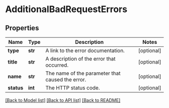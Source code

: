 # AdditionalBadRequestErrors

## Properties
Name | Type | Description | Notes
------------ | ------------- | ------------- | -------------
**type** | **str** | A link to the error documentation. | [optional] 
**title** | **str** | A description of the error that occurred. | [optional] 
**name** | **str** | The name of the parameter that caused the error. | [optional] 
**status** | **int** | The HTTP status code. | [optional] 

[[Back to Model list]](../README.md#documentation-for-models) [[Back to API list]](../README.md#documentation-for-api-endpoints) [[Back to README]](../README.md)


